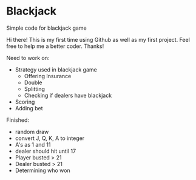 # Blackjack
Simple code for blackjack game

Hi there! This is my first time using Github as well as my first project.
Feel free to help me a better coder.
Thanks!

Need to work on:

- Strategy used in blackjack game
  - Offering Insurance
  - Double
  - Splitting
  - Checking if dealers have blackjack
- Scoring
- Adding bet


Finished:

- random draw
- convert J, Q, K, A to integer
- A's as 1 and 11
- dealer should hit until 17
- Player busted > 21
- Dealer busted > 21
- Determining who won

